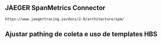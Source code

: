 ## JAEGER SpanMetrics Connector

```bash
https://www.jaegertracing.io/docs/2.8/architecture/spm/
```
## Ajustar pathing de coleta e uso de templates HBS